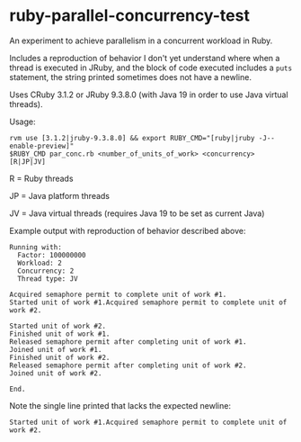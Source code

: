 # ruby-parallel-concurrency-test

An experiment to achieve parallelism in a concurrent workload in Ruby.

Includes a reproduction of behavior I don't yet understand where when a thread is executed in JRuby, and the block of code executed includes a `puts` statement, the string printed sometimes does not have a newline.

Uses CRuby 3.1.2 or JRuby 9.3.8.0 (with Java 19 in order to use Java virtual threads).

Usage:

```
rvm use [3.1.2|jruby-9.3.8.0] && export RUBY_CMD="[ruby|jruby -J--enable-preview]"
$RUBY_CMD par_conc.rb <number_of_units_of_work> <concurrency> [R|JP|JV]
```

R = Ruby threads

JP = Java platform threads

JV = Java virtual threads (requires Java 19 to be set as current Java)

Example output with reproduction of behavior described above:

```
Running with:
  Factor: 100000000
  Workload: 2
  Concurrency: 2
  Thread type: JV

Acquired semaphore permit to complete unit of work #1.
Started unit of work #1.Acquired semaphore permit to complete unit of work #2.

Started unit of work #2.
Finished unit of work #1.
Released semaphore permit after completing unit of work #1.
Joined unit of work #1.
Finished unit of work #2.
Released semaphore permit after completing unit of work #2.
Joined unit of work #2.

End.
```

Note the single line printed that lacks the expected newline:

```
Started unit of work #1.Acquired semaphore permit to complete unit of work #2.
```
